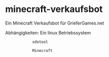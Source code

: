 # minecraft-verkaufsbot
Ein Minecraft Verkaufsbot für GrieferGames.net


Abhängigkeiten: Ein linux Betriebssystem

                xdotool
                
                Minecraft
                
                

